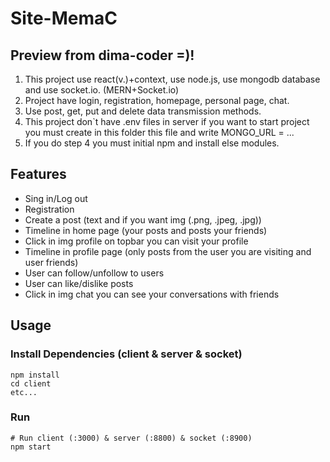 # Site-MemaC
## Preview from dima-coder =)!
1. This project use react(v.)+context, use node.js, use mongodb database and use socket.io. (MERN+Socket.io)
2. Project have login, registration, homepage, personal page, chat.
3. Use post, get, put and delete data transmission methods.
4. This project don`t have .env files in server if you want to start project you must create in this folder this file
and write MONGO_URL = ...
5. If you do step 4 you must initial npm and install else modules.

## Features
- Sing in/Log out
- Registration 
- Create a post (text and if you want img (.png, .jpeg, .jpg))
- Timeline in home page (your posts and posts your friends)
- Click in img profile on topbar you can visit your profile
- Timeline in profile page (only posts from the user you are visiting and user friends)
- User can follow/unfollow to users
- User can like/dislike posts
- Click in img chat you can see your conversations with friends

## Usage

### Install Dependencies (client & server & socket)

```
npm install
cd client
etc...
```

### Run

```
# Run client (:3000) & server (:8800) & socket (:8900)
npm start
